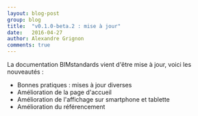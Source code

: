 ```yaml
---
layout: blog-post
group: blog
title:  "v0.1.0-beta.2 : mise à jour"
date:   2016-04-27
author: Alexandre Grignon
comments: true
---
```


La documentation BIMstandards vient d'être mise à jour, voici les nouveautés :

- Bonnes pratiques : mises à jour diverses
- Amélioration de la page d'accueil
- Amélioration de l'affichage sur smartphone et tablette
- Amélioration du référencement
